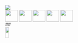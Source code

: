<html>
  <div>
      <picture>
        <source
          srcset="https://github-readme-stats.vercel.app/api?username=matheusnicacio1507&show_icons=true&theme=tokyonight"
          media="(prefers-color-scheme: dark)"
        />
        <source
          srcset="https://github-readme-stats.vercel.app/api?username=matheusnicacio1507&show_icons=true"
          media="(prefers-color-scheme: light), (prefers-color-scheme: no-preference)"
        />
        <img src="https://github-readme-stats.vercel.app/api?username=matheusnicacio1507&show_icons=true" />
      </picture>
  </div>
  
  <div style = "display: inline_block">
    <img align= "center" height="38" width="40" src="https://cdn.jsdelivr.net/gh/devicons/devicon/icons/python/python-original.svg" />
    <img align= "center" height="38" width="40" src="https://cdn.jsdelivr.net/gh/devicons/devicon/icons/html5/html5-original.svg" />
    <img align= "center" height="38" width="40" src="https://cdn.jsdelivr.net/gh/devicons/devicon/icons/css3/css3-original.svg" />
    <img align= "center" height="38" width="40" src="https://cdn.jsdelivr.net/gh/devicons/devicon/icons/git/git-original.svg" />
    <img align= "center" height="38" width="40" src="https://cdn.jsdelivr.net/gh/devicons/devicon/icons/github/github-original.svg" />
  </div>
##
  <div>
    <a href="https://www.linkedin.com/in/matheus-santos-nicacio/" target = "_blank"> <img align= "center" height="35" width="15%" src="https://img.shields.io/badge/LinkedIn-0077B5?style=for-the-badge&logo=linkedin&logoColor=white" />
     
  </div>
</html>
